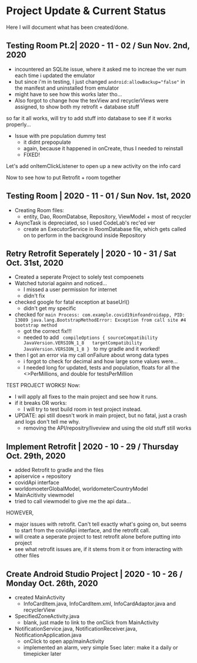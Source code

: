 # Project Update & Current Status
Here I will document what has been created/done.

## Testing Room Pt.2| 2020 - 11 - 02 / Sun Nov. 2nd, 2020
*  incountered an SQLite issue, where it asked me to increae the ver num each time i updated the emulator
  * but since i'm in testing, I just changed ```android:allowBackup="false"``` in the manifest and uninstalled from emulator
  * might have to see how this works later tho...
* Also forgot to change how the texView and recyclerViews were assigned, to show both my retrofit + database stuff

so far it all works, will try to add stuff into database to see if it works properly...

* Issue with pre population dummy test
  * it didnt prepopulate
  * again, because it happened in onCreate, thus I needed to reinstall
  * FIXED!
  
Let's add onItemClickListener to open up a new activity on the info card


Now to see how to put Retrofit + room together



## Testing Room | 2020 - 11 - 01 / Sun Nov. 1st, 2020
* Creating Room files:
  * entity, Dao, RoomDatabse, Repository, ViewModel + most of recycler
* AsyncTask is depreciated, so I used CodeLab's rec'ed ver
  * create an ExecutorService in RoomDatabase file, which gets called on to perform in the background inside Repository

## Retry Retrofit Seperately | 2020 - 10 - 31 / Sat Oct. 31st, 2020
* Created a seperate Project to solely test compoenets
* Watched tutorial againn and noticed...
  * I missed a user permission for internet
  * didn't fix
* checked google for fatal exception at baseUrl()
  * didn't get my specific
* checked for ``` main Process: com.example.covid19infoandroidapp, PID: 13089 java.lang.BootstrapMethodError: Exception from call site #4 bootstrap method ```
  * got the correct fix!!!
   * needed to add ```  compileOptions { sourceCompatibility JavaVersion.VERSION_1_8   targetCompatibility JavaVersion.VERSION_1_8 }  ``` to my gradle and it worked!
* then I got an error via my call onFailure about wrong data types
  * i forgot to check for decimal and how large some values were... 
  * I needed long for updated, tests and population, floats for all the <>PerMillions, and double for testsPerMillion

TEST PROJECT WORKS! Now:
* I will apply all fixes to the main project and see how it runs.
* if it breaks OR works:
  * I will try to test build room in test project instead.
* UPDATE: api still doesn't work in main project, but no fatal, just a crash and logs don't tell me why.
  * removing the API/repositry/liveview and using the old stuff still works

## Implement Retrofit | 2020 - 10 - 29 / Thursday Oct. 29th, 2020
* added Retrofit to gradle and the files
 * apiservice + repository
 * covidApi interface
 * worldomoeterGlobalModel, worldometerCountryModel
 * MainAcitivity viewmodel
 * tried to call viewmodel to give me the api data...
 
HOWEVER, 
* major issues with retrofit. Can't tell exactly what's going on, but seems to start from the covidApi interface, and the retrofit call.
* will create a seperate project to test retrofit alone before putting into project
 * see what retrofit issues are, if it stems from it or from interacting with other files
 
## Create Android Studio Project | 2020 - 10 - 26 / Monday Oct. 26th, 2020
* created MainActivity
  * InfoCardItem.java, InfoCardItem.xml, InfoCardAdaptor.java and recyclerView
* SpecifiedZoneActivity.java
  * blank, just made to link to the onClick from MainActivity
* NotificationService.java, NotificationReceiver.java, NotificationApplication.java
  * onClick to open app/mainActivity 
  * implemented an alarm, very simple 5sec later: make it a daily or timepicker later
